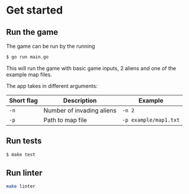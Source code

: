 # Get started

## Run the game

The game can be run by the running
```bash
$ go run main.go
```
This will run the game with basic game inputs, 2 aliens and one of the example map files.

The app takes in different arguments:

| Short flag | Description | Example |
|------------|-------------|---------|
| `-n`       | Number of invading aliens | `-n 2`|
| `-p`       | Path to map file | `-p example/map1.txt`|

## Run tests

```bash
$ make test
```

## Run linter

```bash
make linter
```

